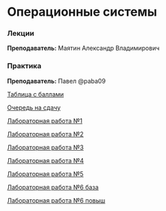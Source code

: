 # Операционные системы		

### Лекции

**Преподаватель:**  Маятин Александр Владимирович 


### Практика

**Преподаватель:** 	Павел @paba09

[Таблица с баллами](https://docs.google.com/spreadsheets/d/1uag_OJ2smbooZUJgssABU_BBirNQqOEG5VZKZ4fBf2g/edit#gid=0)

[Очередь на сдачу](https://docs.google.com/spreadsheets/d/1gWD4wy4GHZeMtkbF3DCIgr3OVi2sfTcSjJppA3O7fI8/edit#gid=0)

[Лабораторная работа №1](https://drive.google.com/file/d/17HjJAvL2e7M-nG1rCXWqsk3D9exDT7n9/view?usp=sharing)

[Лабораторная работа №2](https://drive.google.com/file/d/1mQpumAwZi8xgLuGATJLb4qLEnIvtDmBC/view?usp=sharing)

[Лабораторная работа №3](https://drive.google.com/file/d/1w0zV8BOM_U3gCNPcmqbi3YMrJwMnUuIp/view?usp=sharing)

[Лабораторная работа №4](https://drive.google.com/file/d/1mCt_feiJSuXtCFMsABnU-ZzEOvqw7Zzy/view?usp=sharing)

[Лабораторная работа №5](https://drive.google.com/file/d/1s60dVV1s1zbZwdo6UK5SCx42yb96OqJs/view?usp=sharing)

[Лабораторная работа №6 база](https://drive.google.com/file/d/1T7U4vORC59alPGKPavyp-p3i7nfNGDvv/view?usp=sharing)

[Лабораторная работа №6 повыш](https://drive.google.com/file/d/1bxz56E6gjZlAcqQXERiU6i9GE5aCigqe/view?usp=sharing)
